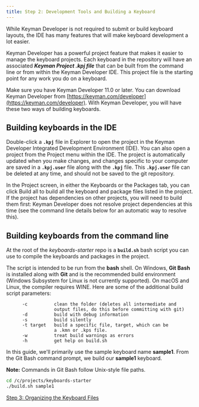```yaml
---
title: Step 2: Development Tools and Building a Keyboard
---
```


While Keyman Developer is not required to submit or build keyboard
layouts, the IDE has many features that will make keyboard development a
lot easier.

Keyman Developer has a powerful project feature that makes it easier to
manage the keyboard projects. Each keyboard in the repository will have
an associated ***Keyman Project .kpj file*** that can be built from the
command line or from within the Keyman Developer IDE. This project file
is the starting point for any work you do on a keyboard.

Make sure you have Keyman Developer 11.0 or later. You can download
Keyman Developer from
[https://keyman.com/developer](https://keyman.com/developer).
With Keyman Developer, you will have these two ways of building
keyboards.

## Building keyboards in the IDE

Double-click a **`.kpj`** file in Explorer to open the project in the
Keyman Developer Integrated Development Environment (IDE). You can also
open a project from the Project menu within the IDE. The project is
automatically updated when you make changes, and changes specific to
your computer are saved in a **`.kpj.user`** file along with the
**`.kpj`** file. This **`.kpj.user`** file can be deleted at any time,
and should not be saved to the git repository.

In the Project screen, in either the Keyboards or the Packages tab, you
can click <span class="guibutton">Build all</span> to build all the
keyboard and package files listed in the project. If the project has
dependencies on other projects, you will need to build them first:
Keyman Developer does not resolve project dependencies at this time (see
the command line details below for an automatic way to resolve this).

## Building keyboards from the command line

At the root of the *keyboards-starter* repo is a **`build.sh`** bash
script you can use to compile the keyboards and packages in the project.

The script is intended to be run from the **bash** shell. On Windows,
**Git Bash** is installed along with **Git** and is the recommended
build environment (Windows Subsystem for Linux is not currently
supported). On macOS and Linux, the compiler requires WINE. Here are
some of the additional build script parameters:

``` none
      -c          clean the folder (deletes all intermediate and
                  output files, do this before committing with git)
      -d          build with debug information
      -s          build silently
      -t target   build a specific file, target, which can be
                  a .kmn or .kps file.
      -w          treat build warnings as errors
      -h          get help on build.sh
```

In this guide, we'll primarily use the sample keyboard name **sample1**.
From the Git Bash command prompt, we build our **sample1** keyboard.

**Note:** Commands in Git Bash follow Unix-style file paths.

``` bash
cd /c/projects/keyboards-starter
./build.sh sample1
```

[Step 3: Organizing the Keyboard Files](step-3)
